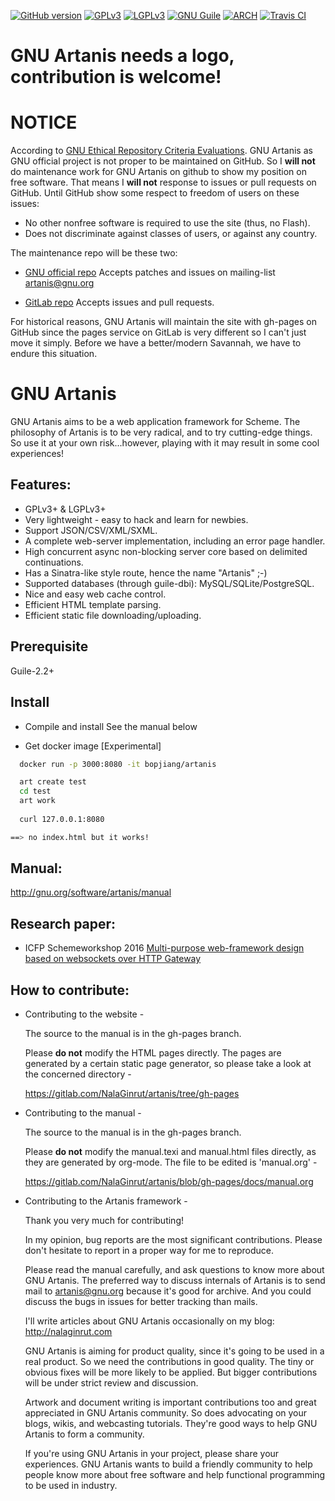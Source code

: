 [![GitHub version](https://badge.fury.io/gh/nalaginrut%2Fartanis.svg)](https://gitlab.com/NalaGinrut/artanis/tags)
[![GPLv3](https://img.shields.io/badge/License-GPLv3-blue.png)](https://www.gnu.org/copyleft/gpl.html)
[![LGPLv3](https://img.shields.io/badge/License-LGPLv3-blue.png)](https://www.gnu.org/copyleft/lgpl.html)
[![GNU Guile](https://img.shields.io/badge/Guile-2.2.2-yellow.png)](https://www.gnu.org/s/guile/)
[![ARCH](https://img.shields.io/badge/architecture-X86+ARM-red.png)](https://gitlab.com/NalaGinrut/artanis)
[![Travis CI](https://travis-ci.org/NalaGinrut/artanis.png)](https://travis-ci.org/NalaGinrut/artanis)

GNU Artanis needs a logo, contribution is welcome!
=========

NOTICE
=========
According to [GNU Ethical Repository Criteria Evaluations](https://www.gnu.org/software/repo-criteria-evaluation.html). GNU Artanis as GNU official project is not proper to be maintained on GitHub.
So I **will not** do maintenance work for GNU Artanis on github to show my position on free software.
That means I **will not** response to issues or pull requests on GitHub. Until GitHub show some respect to freedom of users on these issues:
* No other nonfree software is required to use the site (thus, no Flash). 
* Does not discriminate against classes of users, or against any country.

The maintenance repo will be these two:
* [GNU official repo](http://git.savannah.gnu.org/cgit/artanis.git/)
   Accepts patches and issues on mailing-list artanis@gnu.org

* [GitLab repo](https://gitlab.com/NalaGinrut/artanis)
   Accepts issues and pull requests.

For historical reasons, GNU Artanis will maintain the site with gh-pages on GitHub since the pages service on GitLab is very different so I can't just move it simply.
Before we have a better/modern Savannah, we have to endure this situation.

GNU Artanis
=========

GNU Artanis aims to be a web application framework for Scheme.
The philosophy of Artanis is to be very radical, and to try
cutting-edge things.
So use it at your own risk...however, playing with it may result in
some cool experiences!

## Features:

* GPLv3+ & LGPLv3+
* Very lightweight - easy to hack and learn for newbies.
* Support JSON/CSV/XML/SXML.
* A complete web-server implementation, including an error page handler.
* High concurrent async non-blocking server core based on delimited continuations.
* Has a Sinatra-like style route, hence the name "Artanis" ;-)
* Supported databases (through guile-dbi): MySQL/SQLite/PostgreSQL.
* Nice and easy web cache control.
* Efficient HTML template parsing.
* Efficient static file downloading/uploading.

## Prerequisite

Guile-2.2+

## Install

* Compile and install
  See the manual below

* Get docker image [Experimental]

```bash
  docker run -p 3000:8080 -it bopjiang/artanis

  art create test
  cd test
  art work
  
  curl 127.0.0.1:8080

==> no index.html but it works!

```

## Manual:
http://gnu.org/software/artanis/manual

## Research paper:
* ICFP Schemeworkshop 2016
  [Multi-purpose web-framework design based on websockets over HTTP Gateway](https://gitlab.com/NalaGinrut/artanis/raw/gh-pages/research/scheme16/art2016.pdf)

## How to contribute:

* Contributing to the website -

  The source to the manual is in the gh-pages branch.

  Please **do not** modify the HTML pages directly. The pages are generated by a certain static page generator, so please take a look at the concerned directory -

  https://gitlab.com/NalaGinrut/artanis/tree/gh-pages

* Contributing to the manual -

  The source to the manual is in the gh-pages branch.

  Please **do not** modify the manual.texi and manual.html files directly, as they are generated by org-mode. The file to be edited is 'manual.org' -

  https://gitlab.com/NalaGinrut/artanis/blob/gh-pages/docs/manual.org

* Contributing to the Artanis framework -

  Thank you very much for contributing!

  In my opinion, bug reports are the most significant contributions. Please don't hesitate to report in a proper way for me to reproduce.

  Please read the manual carefully, and ask questions to know more about GNU Artanis. The preferred way to discuss internals of Artanis is to send
  mail to [artanis@gnu.org](https://lists.gnu.org/mailman/listinfo/artanis) because it's good for archive. And you could discuss the bugs in issues for better tracking than mails.

  I'll write articles about GNU Artanis occasionally on my blog: http://nalaginrut.com

  GNU Artanis is aiming for product quality, since it's going to be used in a real product. So we need the contributions in good quality.
  The tiny or obvious fixes will be more likely to be applied. But bigger contributions will be under strict review and discussion.

  Artwork and document writing is important contributions too and great appreciated in GNU Artanis community. So does advocating on your blogs, wikis,
  and webcasting tutorials. They're good ways to help GNU Artanis to form a community.

  If you're using GNU Artanis in your project, please share your experiences. GNU Artanis wants to build a friendly community to help
  people know more about free software and help functional programming to be used in industry.
